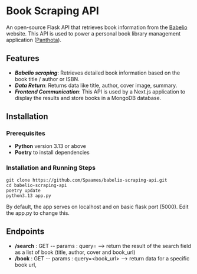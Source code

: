 # Book Scraping API

An open-source Flask API that retrieves book information from the [Babelio](https://www.babelio.com) website. This API is used to power a personal book library management application ([Panthota]()).

## Features

- ***Babelio scraping***: Retrieves detailed book information based on the book title / author or ISBN.
- ***Data Return***: Returns data like title, author, cover image, summary.
- ***Frontend Communication***: This API is used by a Next.js application to display the results and store books in a MongoDB database.

## Installation

### Prerequisites

- **Python** version 3.13 or above
- **Poetry** to install dependencies

### Installation and Running Steps


```
git clone https://github.com/Spaames/babelio-scraping-api.git
cd babelio-scraping-api
poetry update
python3.13 app.py
```

By default, the app serves on localhost and on basic flask port (5000).
Edit the app.py to change this.

## Endpoints

- **/search** : GET -- params : query=<anything> --> return the result of the search field as a list of book (title, author, cover and book_url)
- **/book** : GET -- params : query=<book_url> --> return data for a specific book url, 

